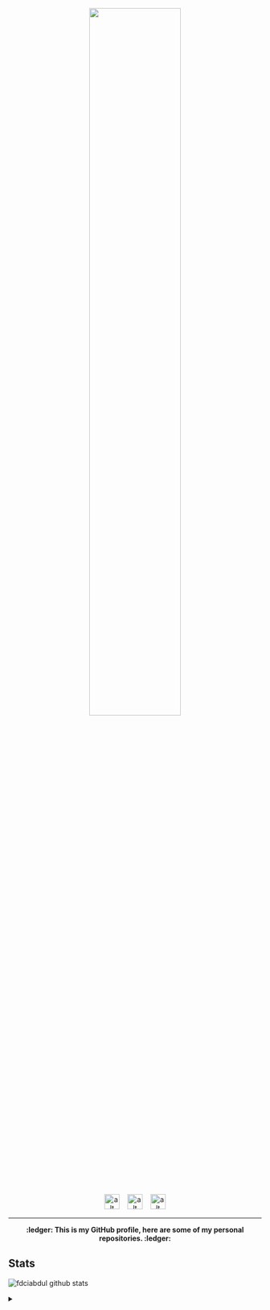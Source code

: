 
<!-- ### Hi there 👋 -->

<p align="center"><img width="60%" src="https://i.ibb.co/Dbm1JWZ/Welcome.png"></p>

<p align="center">
<a href="https://fb.me/IGP0012"><img src="https://img.icons8.com/dusk/64/000000/facebook-circled.png" alt="alt text" width="30" height="30"></a>      &nbsp;&nbsp;   <a href="https://instagram.com/ibnu_890"><img src="https://img.icons8.com/dusk/64/000000/instagram-new.png" alt="alt text" width="30" height="30"></a>
 &nbsp;&nbsp; 
<a href="https://dribbble.com/IbnuGunawan"><img src="https://img.icons8.com/dusk/64/000000/dribbble.png" alt="alt text" width="30" height="30"></a>
</p>

___
<p align="center"><b>:ledger: This is my GitHub profile, here are some of my personal repositories. :ledger:</b></p>

## **Stats**
![fdciabdul github stats](https://github-readme-stats.vercel.app/api?username=IbnuGunawanPrayogo&show_icons=true&title_color=000&icon_color=79ff97&theme=radical)

<details>
<summary></summary>
    <p align="center">
    <a href="#">
        <img alt="Top Language" src="https://github-readme-stats.vercel.app/api/top-langs/?username=IbnuGunawanPrayogo&hide=html,&hide_border=true&title_color=28fc4a&text_color=1d1d1d"/>
    </a>
    </p>
</details>
<!--
**IbnuGunawanPrayogo/IbnuGunawanPrayogo** is a ✨ _special_ ✨ repository because its `README.md` (this file) appears on your GitHub profile.

Here are some ideas to get you started:

- 🔭 I’m currently working on ...
- 🌱 I’m currently learning ...
- 👯 I’m looking to collaborate on ...
- 🤔 I’m looking for help with ...
- 💬 Ask me about ...
- 📫 How to reach me: ...
- 😄 Pronouns: ...
- ⚡ Fun fact: ...
-->
